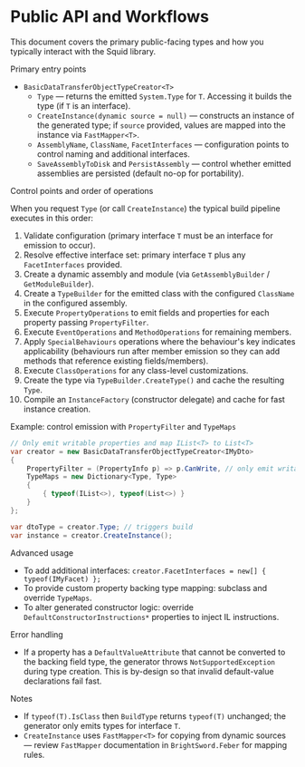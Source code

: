 # Public API and Workflows

This document covers the primary public-facing types and how you typically interact with the Squid library.

Primary entry points

- `BasicDataTransferObjectTypeCreator<T>`
  - `Type` — returns the emitted `System.Type` for `T`. Accessing it builds the type (if `T` is an interface).
  - `CreateInstance(dynamic source = null)` — constructs an instance of the generated type; if `source` provided, values are mapped into the instance via `FastMapper<T>`.
  - `AssemblyName`, `ClassName`, `FacetInterfaces` — configuration points to control naming and additional interfaces.
  - `SaveAssemblyToDisk` and `PersistAssembly` — control whether emitted assemblies are persisted (default no-op for portability).

Control points and order of operations

When you request `Type` (or call `CreateInstance`) the typical build pipeline executes in this order:
1. Validate configuration (primary interface `T` must be an interface for emission to occur).
2. Resolve effective interface set: primary interface `T` plus any `FacetInterfaces` provided.
3. Create a dynamic assembly and module (via `GetAssemblyBuilder` / `GetModuleBuilder`).
4. Create a `TypeBuilder` for the emitted class with the configured `ClassName` in the configured assembly.
5. Execute `PropertyOperations` to emit fields and properties for each property passing `PropertyFilter`.
6. Execute `EventOperations` and `MethodOperations` for remaining members.
7. Apply `SpecialBehaviours` operations where the behaviour's key indicates applicability (behaviours run after member emission so they can add methods that reference existing fields/members).
8. Execute `ClassOperations` for any class-level customizations.
9. Create the type via `TypeBuilder.CreateType()` and cache the resulting `Type`.
10. Compile an `InstanceFactory` (constructor delegate) and cache for fast instance creation.

Example: control emission with `PropertyFilter` and `TypeMaps`

```csharp
// Only emit writable properties and map IList<T> to List<T>
var creator = new BasicDataTransferObjectTypeCreator<IMyDto>
{
    PropertyFilter = (PropertyInfo p) => p.CanWrite, // only emit writable properties
    TypeMaps = new Dictionary<Type, Type>
    {
        { typeof(IList<>), typeof(List<>) }
    }
};

var dtoType = creator.Type; // triggers build
var instance = creator.CreateInstance();
```

Advanced usage
- To add additional interfaces: `creator.FacetInterfaces = new[] { typeof(IMyFacet) };`
- To provide custom property backing type mapping: subclass and override `TypeMaps`.
- To alter generated constructor logic: override `DefaultConstructorInstructions*` properties to inject IL instructions.

Error handling
- If a property has a `DefaultValueAttribute` that cannot be converted to the backing field type, the generator throws `NotSupportedException` during type creation. This is by-design so that invalid default-value declarations fail fast.

Notes
- If `typeof(T).IsClass` then `BuildType` returns `typeof(T)` unchanged; the generator only emits types for interface `T`.
- `CreateInstance` uses `FastMapper<T>` for copying from dynamic sources — review `FastMapper` documentation in `BrightSword.Feber` for mapping rules.
